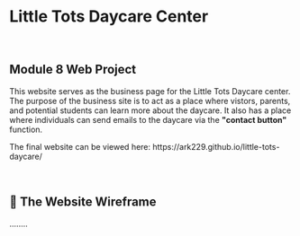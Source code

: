 <h1>Little Tots Daycare Center</h1>
<br>

<h2>Module 8 Web Project</h2>

<p>
  This website serves as the business page for the Little Tots Daycare center.
  The purpose of the business site is to act as a place where vistors, parents, and 
  potential students can learn more about the daycare. It also has a place where 
  individuals can send emails to the daycare via the <b>"contact button"</b> function.
 </p>
 <p>
  The final website can be viewed here: https://ark229.github.io/little-tots-daycare/
</p>
<br>

## 💼 The Website Wireframe
<p>
........
</p>

